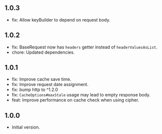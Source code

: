 ## 1.0.3
- fix: Allow keyBuilder to depend on request body.

## 1.0.2
- fix: BaseRequest now has `headers` getter instead of `headerValuesAsList`.
- chore: Updated dependencies.

## 1.0.1
- fix: Improve cache save time.
- fix: Improve request date assignment.
- fix: bump http to ^1.2.0
- fix: `CacheOptions#maxStale` usage may lead to empty response body.
- feat: Improve performance on cache check when using cipher.

## 1.0.0
- Initial version.
